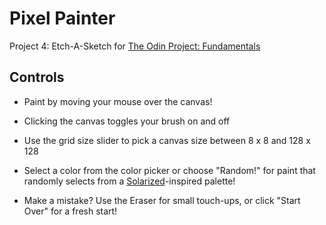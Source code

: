 # Pixel Painter
Project 4: Etch-A-Sketch for [The Odin Project: Fundamentals](https://www.theodinproject.com/lessons/foundations-etch-a-sketch)

## Controls

- Paint by moving your mouse over the canvas!

- Clicking the canvas toggles your brush on and off

- Use the grid size slider to pick a canvas size between 8 x 8 and 128 x 128

- Select a color from the color picker or choose "Random!" for paint that randomly selects from a [Solarized](https://ethanschoonover.com/solarized/)-inspired palette!

- Make a mistake? Use the Eraser for small touch-ups, or click "Start Over" for a fresh start!

